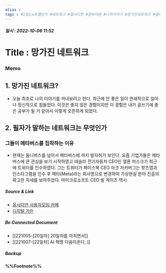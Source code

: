 ```yaml
---
alias : 
tags : #1일1노트챌린지 #네트워크 #옵시디언 #원바이원 #나의이야기 #망가진네트워크 #옴니버스 #메타버스
---
```


##### 일시 : 2022-10-06 11:52

# Title : 망가진 네트워크

### Memo

## 1. 망가진 네트워크?
- 오늘 최초로 나의 이야기를 꺼내보려고 한다. 최근에 안 좋은 일이 연쇄적으로 일어나 정신적으로 힘들었다. 이것은 좋지 않은 경험이지만 이 경험은 내가 글쓰기에 좋은 공부가 될 거 같아서 이렇게 오픈하게 되었다.

## 2. 필자가 말하는 네트워크는 무엇인가

### 그들이 메타버스를 집착하는 이유
- 현재는 옴니버스를 넘어서 메타버스에 까지 발자취가 보인다. 요즘 기업가들은 메타버스에 큰 관심을 보기 시작하였고 테슬라 전기자동차 CEO인 엘론 머스크가 최근에 트위터를 인수하였다. 그는 트위터가 페이스북 CEO 마크 저커버그는 왓츠앱과 인스타그램을 인수 후 메타(Meta)라는 회사명으로 변경하여 가상현실 분야 진출의 확고한 자세를 보여주었다. 마이크로소프트 CEO 빌 게이츠 역시 

##### Source & Link
- [옵시디언 사용자모임 카페](https://cafe.naver.com/obsidianary/1987)
- [디지털 가든](https://chunghasull.netlify.app/221005-20일차-20일차를-마치면서)

##### Be Connected Document
- [[221005-[20일차] 20일차를 마치면서]]
- [[221007-[22일차] AI 혁명 다음이온다, ]]

##### Backup


#### %%Footnote%%

[^1]: 